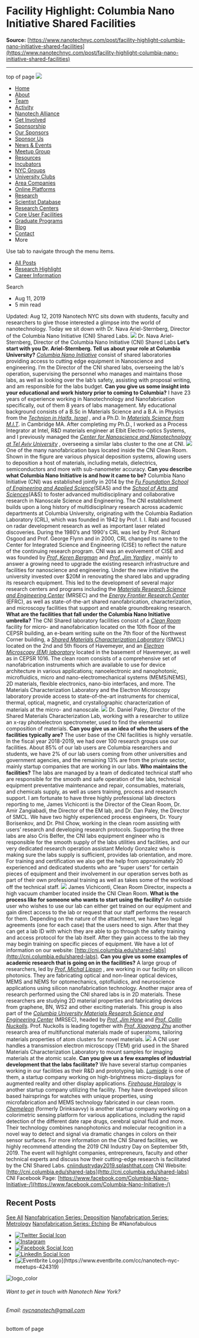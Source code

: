 # Facility Highlight: Columbia Nano Initiative Shared Facilities

**Source:** [https://www.nanotechnyc.com/post/facility-highlight-columbia-nano-initiative-shared-facilities](https://www.nanotechnyc.com/post/facility-highlight-columbia-nano-initiative-shared-facilities)

---

top of page
[![](https://static.wixstatic.com/media/08758d_7d20c73eab55413cb85b9725de9dddc7~/v1/fill/w_160,h_44,al_c,q_85,usm_0.66_1.00_0.01,enc_avif,quality_auto/)](https://www.nanotechnyc.com)
* [Home](https://www.nanotechnyc.com)
* [About](https://www.nanotechnyc.com/about)
* [Team](https://www.nanotechnyc.com/team)
* [Activity](https://www.nanotechnyc.com/activity)
* [Nanotech Alliance](https://www.nanotechnyc.com/nanotech-alliance)
* [Get Involved](https://www.nanotechnyc.com/get-involved)
* [Sponsorship](https://www.nanotechnyc.com/copy-of-sponsorship)
* [Our Sponsors](https://www.nanotechnyc.com/copy-of-our-sponsors)
* [Sponsor Us](https://www.nanotechnyc.com/sponsor)
* [News & Events](https://www.nanotechnyc.com/newsevents)
* [Meetup Group](https://www.nanotechnyc.com/meetup-group)
* [Resources](https://www.nanotechnyc.com/resources)
* [Incubators](https://www.nanotechnyc.com/incubators)
* [NYC Groups](https://www.nanotechnyc.com/nyc-groups)
* [University Clubs](https://www.nanotechnyc.com/university-clubs)
* [Area Companies](https://www.nanotechnyc.com/nyc-area-companies)
* [Online Platforms](https://www.nanotechnyc.com/online-platforms)
* [Research](https://www.nanotechnyc.com/nyc-research)
* [Scientist Database](https://www.nanotechnyc.com/scientistdatabase)
* [Research Centers](https://www.nanotechnyc.com/research-centers)
* [Core User Facilities](https://www.nanotechnyc.com/coreuserfacilities)
* [Graduate Programs](https://www.nanotechnyc.com/graduateprograms)
* [Blog](https://www.nanotechnyc.com/blog)
* [Contact](https://www.nanotechnyc.com/contact)
* More

Use tab to navigate through the menu items.
* [All Posts](https://www.nanotechnyc.com/blog)
* [Research Highlight](https://www.nanotechnyc.com/blog/categories/research-highlight)
* [Career Information](https://www.nanotechnyc.com/blog/categories/career-information)

Search

* Aug 11, 2019
* 5 min read

Updated: Aug 12, 2019
Nanotech NYC sits down with students, faculty and researchers to give those interested a glimpse into the world of nanotechnology. Today we sit down with Dr. Nava Ariel-Sternberg, Director of the Columbia Nano Initiative (CNI) Shared Labs.
![](https://static.wixstatic.com/media/08758d_e168dca255aa4bc0b95c7d17c56d479f~/v1/fill/w_740,h_493,al_c,q_85,usm_0.66_1.00_0.01,enc_avif,quality_auto/08758d_e168dca255aa4bc0b95c7d17c56d479f~)
Dr. Nava Ariel-Sternberg, Director of the Columbia Nano Initiative (CNI) Shared Labs
**Let’s start with you Dr. Ariel-Sternberg. Tell us about your role at Columbia University?**
[_Columbia Nano Initiative_](http://cni.columbia.edu/) consist of shared laboratories providing access to cutting edge equipment in Nanoscience and engineering. I’m the Director of the CNI shared labs, overseeing the lab's operation, supervising the personnel who manages and maintains those labs, as well as looking over the lab’s safety, assisting with proposal writing, and am responsible for the labs budget. 
**Can you give us some insight into your educational and work history prior to coming to Columbia?**
I have 23 years of experience working in Nanotechnology and Nanofabrication specifically, out of them 8 years of labs management. My educational background consists of a B.Sc in Materials Science and a B.A. in Physics from the [_Technion in Haifa, Israel_](https://www.technion.ac.il/en/home-2/) , and a Ph.D. In [_Materials Science from M.I.T_](https://dmse.mit.edu/). in Cambridge MA. After completing my Ph.D., I worked as a Process Integrator at Intel, R&D materials engineer at Elbit Electro-optics Systems, and I previously managed the [_Center for Nanoscience and Nanotechnology at Tel Aviv University_](https://nano.tau.ac.il/Laboratories_and_Facilities) , overseeing a similar labs cluster to the one at CNI. 
![](https://static.wixstatic.com/media/08758d_b04660a1e08140efba6344191de9dda7~/v1/fill/w_49,h_33,al_c,q_85,usm_0.66_1.00_0.01,blur_2,enc_avif,quality_auto/08758d_b04660a1e08140efba6344191de9dda7~)
One of the many nanofabrication bays located inside the CNI Clean Room. Shown in the figure are various physical deposition systems, allowing users to deposition a host of materials, including metals, dielectrics, semiconductors and more with sub-nanometer accuracy.
**Can you describe what Columbia Nano Initiative is and how it came to be?**
Columbia Nano Initiative (CNI) was established jointly in 2014 by the [_Fu Foundation School of Engineering and Applied Science_](https://engineering.columbia.edu/)(SEAS) and the [_School of Arts and Sciences_](https://fas.columbia.edu/)(A&S) to foster advanced multidisciplinary and collaborative research in Nanoscale Science and Engineering. The CNI establishment builds upon a long history of multidisciplinary research across academic departments at Columbia University, originating with the Columbia Radiation Laboratory (CRL), which was founded in 1942 by Prof. I. I. Rabi and focused on radar development research as well as important laser related discoveries. During the 1980’s and 1990's CRL was led by Prof. Richard Osgood and Prof. George Flynn and in 2000, CRL changed its name to the Center for Integrated Science and Engineering (CISE) to reflect the nature of the continuing research program. CNI was an evolvement of CISE and was founded by [_Prof. Keren Bergman_](https://lightwave.ee.columbia.edu/) and [_Prof. Jim Yardley_](http://cni.columbia.edu/laboratory-director) , mainly to answer a growing need to upgrade the existing research infrastructure and facilities for nanoscience and engineering. Under the new initiative the university invested over $20M in renovating the shared labs and upgrading its research equipment. This led to the development of several major research centers and programs including the [_Materials Research Science and Engineering Center_](https://mrsec.columbia.edu/) (MRSEC) and the [_Energy Frontier Research Center_](https://quantum-materials.columbia.edu/) (EFRC), as well as state-of-the-art shared nanofabrication, characterization, and microscopy facilities that support and enable groundbreaking research.
**What are the facilities that fall under the Columbia Nano Initiative umbrella?**
The CNI Shared laboratory facilities consist of a [_Clean Room_](http://cni.columbia.edu/columbia-university-clean-room) facility for micro- and nanofabrication located on the 10th floor of the CEPSR building, an e-beam writing suite on the 7th floor of the Northwest Corner building, a [_Shared Materials Characterization Laboratory_](http://cni.columbia.edu/smcl) (SMCL) located on the 2nd and 5th floors of Havemeyer, and an [_Electron Microscopy (EM) laboratory_](http://cni.columbia.edu/electron-microscopy) located in the basement of Havemeyer, as well as in CEPSR 1016. The clean room consists of a comprehensive set of nanofabrication instruments which are available to use for device architecture in various applications; nanoelectronic and nanophotonic, microfluidics, micro and nano-electromechanical systems (MEMS/NEMS), 2D materials, flexible electronics, nano-bio interfaces, and more. The Materials Characterization Laboratory and the Electron Microscopy laboratory provide access to state-of-the-art instruments for chemical, thermal, optical, magnetic, and crystallographic characterization of materials at the micro- and nanoscale.
![](https://static.wixstatic.com/media/08758d_07aae96bf28d49d0af8f74efb26fa25f~/v1/fill/w_147,h_98,al_c,q_80,usm_0.66_1.00_0.01,blur_2,enc_avif,quality_auto/08758d_07aae96bf28d49d0af8f74efb26fa25f~)
Dr. Daniel Paley, Director of the Shared Materials Characterization Lab, working with a researcher to utilize an x-ray photoelectron spectrometer, used to find the elemental composition of materials.
**Can you give us an idea of who the users of the facilities typically are?**
The user base of the CNI facilities is highly versatile. In the fiscal year 2018-2019, we had over 100 research groups use our facilities. About 85% of our lab users are Columbia researchers and students, we have 2% of our lab users coming from other universities and government agencies, and the remaining 13% are from the private sector, mainly startup companies that are working in our labs. 
**Who maintains the facilities?**
The labs are managed by a team of dedicated technical staff who are responsible for the smooth and safe operation of the labs, technical equipment preventative maintenance and repair, consumables, materials, and chemicals supply, as well as users training, process and research support. I am fortunate to have three highly professional lab directors reporting to me, James Vichiconti is the Director of the Clean Room, Dr. Amir Zangiabadi, the Director of the EM lab, and Dr. Dan Paley, the Director of SMCL. We have two highly experienced process engineers, Dr. Youry Borisenkov, and Dr. Phil Chow, working in the clean room assisting with users’ research and developing research protocols. Supporting the three labs are also Cris Belfer, the CNI labs equipment engineer who is responsible for the smooth supply of the labs utilities and facilities, and our very dedicated research operation assistant Melody Gonzalez who is making sure the labs supply is sufficient, provides lab orientation, and more. For training and certification we also get the help from approximately 20 experienced and dedicated students who are “super users” for certain pieces of equipment and their involvement in our operation serves both as part of their own professional training as well as takes some of the workload off the technical staff. 
![](https://static.wixstatic.com/media/08758d_55928982c4d64925bb5bce8df660c9eb~/v1/fill/w_147,h_98,al_c,q_80,usm_0.66_1.00_0.01,blur_2,enc_avif,quality_auto/08758d_55928982c4d64925bb5bce8df660c9eb~)
James Vichiconti, Clean Room Director, inspects a high vacuum chamber located inside the CNI Clean Room.
**What is the process like for someone who wants to start using the facility?**
An outside user who wishes to use our lab can either get trained on our equipment and gain direct access to the lab or request that our staff performs the research for them. Depending on the nature of the attachment, we have two legal agreements (one for each case) that the users need to sign. After that they can get a lab ID with which they are able to go through the safety training and access protocol for the lab itself. After they gain access to the lab they may begin training on specific pieces of equipment. We have a lot of information on our website: [http://cni.columbia.edu/shared-labs](http://cni.columbia.edu/shared-labs).
**Can you give us some examples of academic research that is going on in the facilities?**
A large group of researchers, led by [_Prof. Michal Lipson_](https://lipson.ee.columbia.edu/) , are working in our facility on silicon photonics. They are fabricating optical and non-linear optical devices, MEMS and NEMS for optomechanics, optofluidics, and neuroscience applications using silicon nanofabrication technology. Another major area of research performed using the CNI shared labs is in 2D materials. These researchers are studying 2D material properties and fabricating devices from graphene, BN, WS2 and other exciting materials. This group is also part of the [_Columbia University Materials Research Science and Engineering Center_](https://mrsec.columbia.edu/) (MRSEC), headed by [_Prof. Jim Hone_](https://hone.me.columbia.edu/) and [_Prof. Collin Nuckolls_](http://nuckolls.chem.columbia.edu/). Prof. Nuckolls is leading together with [_Prof. Xiaoyang Zhu_](https://xyzhugroup.com/) another research area of multifunctional materials made of superatoms, tailoring materials properties of atom clusters for novel materials. 
![](https://static.wixstatic.com/media/08758d_eb15128d511e467e8b23e819f0c12d68~/v1/fill/w_147,h_98,al_c,q_80,usm_0.66_1.00_0.01,blur_2,enc_avif,quality_auto/08758d_eb15128d511e467e8b23e819f0c12d68~)
A CNI user handles a transmission electron microscopy (TEM) grid used in the Shared Materials Characterization Laboratory to mount samples for imaging materials at the atomic scale.
**Can you give us a few examples of industrial development that the labs facilitate?**
We have several startup companies working in our facilities as their R&D and prototyping lab. [_Lumiode_](https://www.lumiode.com/) is one of them, a startup company working on high-brightness micro-displays for augmented reality and other display applications. [_Firehouse Horology_](https://firehousehorology.com/) is another startup company utilizing the facility. They have developed silicon based hairsprings for watches with unique properties, using microfabrication and MEMS technology fabricated in our clean room. [_Chemeleon_](https://www.chemeleon.com/) (formerly Drinksavvy) is another startup company working on a colorimetric sensing platform for various applications, including the rapid detection of the different date rape drugs, cerebral spinal fluid and more. Their technology combines nanophotonics and molecular recognition in a novel way to detect and signal via dramatic changes in colors on their sensor surfaces. 
For more information on the CNI Shared facilities, we highly recommend attending the 2019 CNI Industry Day on September 5th, 2019. The event will highlight companies, entrepreneurs, faculty and other technical experts and discuss how their cutting-edge research is facilitated by the CNI Shared Labs. [cniindustryday2019.splashthat.com](http://cniindustryday2019.splashthat.com/)
CNI Website: [http://cni.columbia.edu/shared-labs](http://cni.columbia.edu/shared-labs)
CNI Facebook Page: [https://www.facebook.com/Columbia-Nano-Initiative-/](https://www.facebook.com/Columbia-Nano-Initiative-/)
## Recent Posts
[See All](https://www.nanotechnyc.com/blog)
[](https://www.nanotechnyc.com/post/nanofabrication-series-deposition)
[Nanofabrication Series: Deposition](https://www.nanotechnyc.com/post/nanofabrication-series-deposition)
[](https://www.nanotechnyc.com/post/nanofabrication-series-metrology)
[Nanofabrication Series: Metrology](https://www.nanotechnyc.com/post/nanofabrication-series-metrology)
[](https://www.nanotechnyc.com/post/nanofabrication-series-etching)
[Nanofabrication Series: Etching](https://www.nanotechnyc.com/post/nanofabrication-series-etching)
Be #Nanofabulous 
* [![Twitter Social Icon](https://static.wixstatic.com/media//v1/fill/w_54,h_54,al_c,q_85,usm_0.66_1.00_0.01,enc_avif,quality_auto/)](https://twitter.com/NanotechNyc)
* [![Instagram](https://static.wixstatic.com/media//v1/fill/w_54,h_54,al_c,q_85,usm_0.66_1.00_0.01,enc_avif,quality_auto/)](https://www.instagram.com/nanotechnyc/)
* [![Facebook Social Icon](https://static.wixstatic.com/media//v1/fill/w_54,h_54,al_c,q_85,usm_0.66_1.00_0.01,enc_avif,quality_auto/)](https://www.facebook.com/nanotechnyc)
* [![LinkedIn Social Icon](https://static.wixstatic.com/media//v1/fill/w_54,h_54,al_c,q_85,usm_0.66_1.00_0.01,enc_avif,quality_auto/)](https://www.linkedin.com/groups/8780846/)
* [![Eventbrite Logo](https://static.wixstatic.com/media/08758d_75b6daeef3bc494cb920f81e048cb219~/v1/fill/w_54,h_54,al_c,q_85,usm_0.66_1.00_0.01,enc_avif,quality_auto/08758d_75b6daeef3bc494cb920f81e048cb219~)](https://www.eventbrite.com/cc/nanotech-nyc-meetups-424319)

![logo_color ](https://static.wixstatic.com/media/08758d_c84849ec3f6a4cf69d3dee3ba6a67d0d~/v1/fill/w_101,h_51,al_c,q_85,usm_0.66_1.00_0.01,enc_avif,quality_auto/logo_color%)
###### Want to get in touch with Nanotech New York?
###### Email: nycnanotech@gmail.com
bottom of page